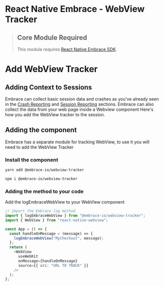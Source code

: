 # React Native Embrace - WebView Tracker

> ## Core Module Required
>
> This module requires [React Native Embrace SDK](https://www.npmjs.com/package/@embrace-io/react-native).

# Add WebView Tracker

## Adding Context to Sessions

Embrace can collect basic session data and crashes as you've already seen in the [Crash Reporting](https://embrace.io/docs/react-native/integration/crash-reporting) and [Session Reporting](https://embrace.io/docs/react-native/integration/session-reporting) sections.
Embrace can also collect the data from your web page inside a Webview component
Here's how you add the WebView tracker to the session.

## Adding the component

Embrace has a separate module for tracking WebView, to use it you will need to add the WebView Tracker

### Install the component

```sh
yarn add @embrace-io/webview-tracker
```

```sh
npm i @embrace-io/webview-tracker
```

### Adding the method to your code

Add the logEmbraceWebView to your WebView component

```javascript
// Import the Embrace log method
import { logEmbraceWebView } from "@embrace-io/webview-tracker";
import { WebView } from "react-native-webview";

const App = () => {
  const handleOnMessage = (message) => {
    logEmbraceWebView("MyCheckout", message);
  };
  return (
    <WebView
      useWebKit
      onMessage={handleOnMessage}
      source={{ uri: "URL TO TRACK" }}
    />
  );
};
```
